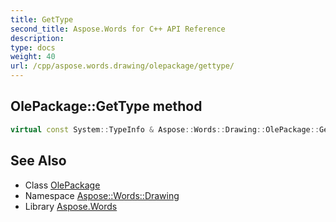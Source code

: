 ```yaml
---
title: GetType
second_title: Aspose.Words for C++ API Reference
description: 
type: docs
weight: 40
url: /cpp/aspose.words.drawing/olepackage/gettype/
---
```

## OlePackage::GetType method




```cpp
virtual const System::TypeInfo & Aspose::Words::Drawing::OlePackage::GetType() const override
```

## See Also

* Class [OlePackage](../)
* Namespace [Aspose::Words::Drawing](../../)
* Library [Aspose.Words](../../../)
